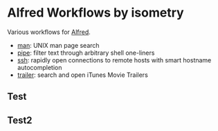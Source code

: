 # Alfred Workflows by isometry

Various workflows for [Alfred](http://www.alfredapp.com/).

- [man](https://github.com/isometry/alfredworkflows/tree/master/net.isometry.alfred.man): UNIX man page search
- [pipe](https://github.com/isometry/alfredworkflows/tree/master/net.isometry.alfred.pipe): filter text through arbitrary shell one-liners
- [ssh](https://github.com/isometry/alfredworkflows/tree/master/net.isometry.alfred.ssh): rapidly open connections to remote hosts with smart hostname autocompletion
- [trailer](https://github.com/isometry/alfredworkflows/tree/master/net.isometry.alfred.trailer): search and open iTunes Movie Trailers

## Test

## Test2
